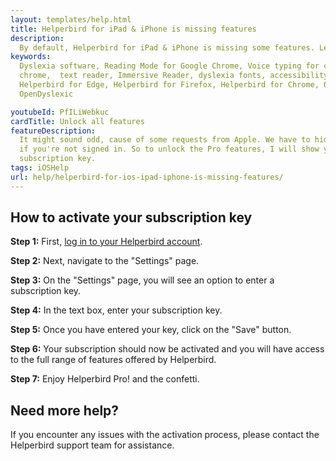 ```yaml
---
layout: templates/help.html
title: Helperbird for iPad & iPhone is missing features
description:
  By default, Helperbird for iPad & iPhone is missing some features. Learn how to unlock them.
keywords:
  Dyslexia software, Reading Mode for Google Chrome, Voice typing for chrome, Text to speech for
  chrome,  text reader, Immersive Reader, dyslexia fonts, accessibility software, dyslexia software,
  Helperbird for Edge, Helperbird for Firefox, Helperbird for Chrome, Opendyslexic for Chrome,
  OpenDyslexic

youtubeId: PfILiWebkuc
cardTitle: Unlock all features
featureDescription:
  It might sound odd, cause of some requests from Apple. We have to hide Helperbirds paid features
  if you're not signed in. So to unlock the Pro features, I will show you how to use your
  subscription key.
tags: iOSHelp
url: help/helperbird-for-ios-ipad-iphone-is-missing-features/
---
```



## How to activate your subscription key

**Step 1:** First, [log in to your Helperbird account](/help/how-to-login-to-helperbird// 'Helperbird for Safari link').

**Step 2:** Next, navigate to the "Settings" page.

**Step 3:** On the "Settings" page, you will see an option to enter a subscription key. 

**Step 4:** In the text box, enter your subscription key.

**Step 5:** Once you have entered your key, click on the "Save" button.

**Step 6:** Your subscription should now be activated and you will have access to the full range of features offered by Helperbird.

**Step 7:** Enjoy Helperbird Pro! and the confetti.

## Need more help?
If you encounter any issues with the activation process, please contact the Helperbird support team for assistance.


